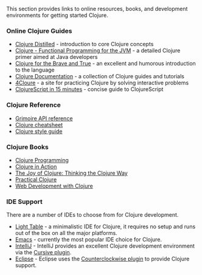 This section provides links to online resources, books, and development environments for getting started Clojure.

### Online Clojure Guides

* [Clojure Distilled](http://yogthos.github.io/ClojureDistilled.html) - introduction to core Clojure concepts
* [Clojure - Functional Programming for the JVM](http://java.ociweb.com/mark/clojure/article.html) - a detailed Clojure primer aimed at Java developers
* [Clojure for the Brave and True](http://www.braveclojure.com/) - an excellent and humorous introduction to the language
* [Clojure Documentation](http://clojure-doc.org/) - a collection of Clojure guides and tutorials
* [4Cloure](http://www.4clojure.com/) - a site for practicing Clojure by solving interactive problems
* [ClojureScript in 15 minutes](https://github.com/shaunlebron/ClojureScript-Syntax-in-15-minutes) - concise guide to ClojureScript

### Clojure Reference

* [Grimoire API reference](http://grimoire.arrdem.com/)
* [Clojure cheatsheet](http://clojure.org/cheatsheet)
* [Clojure style guide](https://github.com/bbatsov/clojure-style-guide)

### Clojure Books

* [Clojure Programming](http://www.clojurebook.com/)
* [Clojure in Action](http://www.amazon.com/Clojure-Action-Amit-Rathore/dp/1935182595/)
* [The Joy of Clojure: Thinking the Clojure Way](http://www.amazon.com/The-Joy-Clojure-Thinking-Way/dp/1935182641/ref=pd_bxgy_b_img_y)
* [Practical Clojure](http://www.apress.com/9781430272311)
* [Web Development with Clojure](http://pragprog.com/book/dswdcloj/web-development-with-clojure)


### IDE Support

There are a number of IDEs to choose from for Clojure development.

* [Light Table](http://www.lighttable.com/) - a minimalistic IDE for Clojure, it requires no setup and runs out of the box on all the major platforms.
* [Emacs](http://clojure-doc.org/articles/tutorials/emacs.html) - currently the most popular IDE choice for Clojure.
* [IntelliJ](http://www.jetbrains.com/idea/download/) - IntelliJ provides an excellent Clojure development environment via the [Cursive plugin](http://cursiveclojure.com/).
* [Eclipse](http://www.eclipse.org/downloads/) - Eclipse uses the [Counterclockwise plugin](https://code.google.com/p/counterclockwise/) to provide Clojure support.
